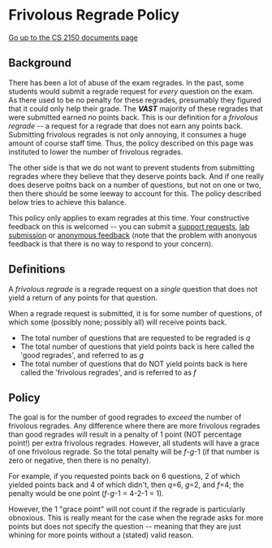 Frivolous Regrade Policy
========================

[Go up to the CS 2150 documents page](index.html)

Background
----------

There has been a lot of abuse of the exam regrades.  In the past, some students would submit a regrade request for *every* question on the exam.  As there used to be no penalty for these regrades, presumably they figured that it could only help their grade.  The ***VAST*** majority of these regrades that were submitted earned no points back.  This is our definition for a *frivolous regrade* -- a request for a regrade that does not earn any points back.  Submitting frivolous regrades is not only annoying, it consumes a huge amount of course staff time. Thus, the policy described on this page was instituted to lower the number of frivolous regrades.

The other side is that we do not want to prevent students from submitting regrades where they believe that they deserve points back.  And if one really does deserve poitns back on a number of questions, but not on one or two, then there should be some leeway to account for this.  The policy described below tries to achieve this balance.

This policy only applies to exam regrades at this time.  Your constructive feedback on this is welcomed -- you can submit a [support requests](https://libra.cs.virginia.edu/~pedagogy/support.php), [lab submission](https://libra.cs.virginia.edu/~pedagogy/submit.php) or [anonymous feedback](https://collab.itc.virginia.edu/portal/site/7d8b39e0-ac9d-48c1-ab42-c3ca20dfb23c/page/a2056666-5b8f-40b6-8591-f73174a47bbf) (note that the problem with anonyous feedback is that there is no way to respond to your concern).


Definitions
-----------

A *frivolous regrade* is a regrade request on a *single* question that does not yield a return of any points for that question.

When a regrade request is submitted, it is for some number of questions, of which some (possibly none; possibly all) will receive points back.

- The total number of questions that are requested to be regraded is *q*
- The total number of questions that yield points back is here called the 'good regrades', and referred to as *g*
- The total number of questions that do NOT yield points back is here called the 'frivolous regrades', and is referred to as *f*

Policy
------

The goal is for the number of good regrades to *exceed* the number of frivolous regrades.  Any difference where there are more frivolous regrades than good regrades will result in a penalty of 1 point (NOT percentage point!) per extra frivolous regrades.  However, all students will have a grace of one frivolous regrade.  So the total penalty will be *f*-*g*-1 (if that number is zero or negative, then there is no penalty).

For example, if you requested points back on 6 questions, 2 of which yielded points back and 4 of which didn't, then *q*=6, *g*=2, and *f*=4; the penalty would be one point (*f*-*g*-1 = 4-2-1 = 1).

However, the 1 "grace point" will not count if the regrade is particularly obnoxious.  This is really meant for the case when the regrade asks for more points but does not specify the question -- meaning that they are just whining for more points without a (stated) valid reason.
